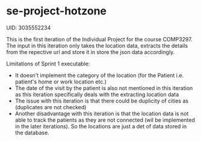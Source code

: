 # se-project-hotzone
UID: 3035552234

This is the first iteration of the Individual Project for the course COMP3297. The input in this iteration only takes the location data, extracts the details from the repective url and store it in store the json data accordingly.

Limitations of Sprint 1 executable:
- It doesn't implement the category of the location (for the Patient i.e. patient's home or work location etc.)
- The date of the visit by the patient is also not mentioned in this iteration as this iteration specifically deals with the extracting location data
- The issue with this iteration is that there could be duplicity of cities as (duplicates are not checked)
- Another disadvantage with this iteration is that the location data is not able to track the patients as they are not connected (wil be implemented in the later iterations). So the locations are just a det of data stored in the database.


